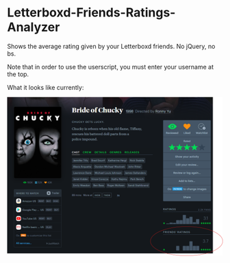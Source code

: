 # Letterboxd-Friends-Ratings-Analyzer
Shows the average rating given by your Letterboxd friends. No jQuery, no bs.

Note that in order to use the userscript, you must enter your username at the top.

What it looks like currently:

![Screenshot](https://github.com/liam-h/Letterboxd-Friends-Ratings-Analyzer/blob/main/script.png?raw=true)

